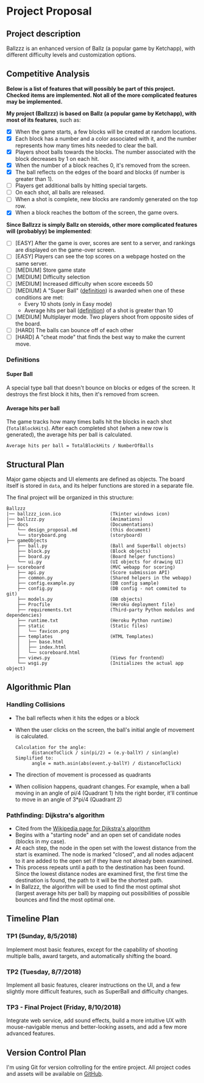 # Project Proposal

## Project description

Ballzzz is an enhanced version of Ballz (a popular game by Ketchapp), with different difficulty levels and customization options.

## Competitive Analysis

**Below is a list of features that will possibly be part of this project. Checked items are implemented. Not all of the more complicated features may be implemented.**

**My project (Ballzzz) is based on Ballz (a popular game by Ketchapp), with most of its features**, such as:

- [x] When the game starts, a few blocks will be created at random locations.
- [x] Each block has a number and a color associated with it, and the number represents how many times hits needed to clear the ball.
- [x] Players shoot balls towards the blocks. The number associated with the block decreases by 1 on each hit.
- [x] When the number of a block reaches 0, it's removed from the screen.
- [x] The ball reflects on the edges of the board and blocks (if number is greater than 1).
- [ ] Players get additional balls by hitting special targets.
- [ ] On each shot, all balls are released.
- [ ] When a shot is complete, new blocks are randomly generated on the top row.
- [x] When a block reaches the bottom of the screen, the game overs.

**Since Ballzzz is simply Ballz on steroids, other more complicated features will (probablyy) be implemented**:

- [ ] [EASY] After the game is over, scores are sent to a server, and rankings are displayed on the game-over screen.
- [ ] [EASY] Players can see the top scores on a webpage hosted on the same server.
- [ ] [MEDIUM] Store game state
- [ ] [MEDIUM] Difficulty selection
- [ ] [MEDIUM] Increased difficulty when score exceeds 50
- [ ] [MEDIUM] A "Super Ball" ([definition](#super-ball)) is awarded when one of these conditions are met:
  - Every 10 shots (only in Easy mode)
  - Average hits per ball ([definition](#average-hits-per-ball)) of a shot is greater than 10
- [ ] [MEDIUM] Multiplayer mode. Two players shoot from opposite sides of the board.
- [ ] [HARD] The balls can bounce off of each other
- [ ] [HARD] A "cheat mode" that finds the best way to make the current move.

### Definitions

#### Super Ball

A special type ball that doesn't bounce on blocks or edges of the screen. It destroys the first block it hits, then it's removed from screen.

#### Average hits per ball

The game tracks how many times balls hit the blocks in each shot (`TotalBlockHits`). After each completed shot (when a new row is generated), the average hits per ball is calculated.

`Average hits per ball = TotalBlockHits / NumberOfBalls`

## Structural Plan

Major game objects and UI elements are defined as objects. The board itself is stored in `data`, and its helper functions are stored in a separate file.

The final project will be organized in this structure:

```
Ballzzz
|── ballzzz_icon.ico                  (Tkinter windows icon)
|── ballzzz.py                        (Animations)
├── docs                              (Documentations)
    └── design_proposal.md            (this document)
    └── storyboard.png                (storyboard)
├── gameObjects
    ├── ball.py                       (Ball and SuperBall objects)
    ├── block.py                      (Block objects)
    ├── board.py                      (Board helper functions)
    └── ui.py                         (UI objects for drawing UI)
├── scoreboard                        (MVC webapp for scoring)
    ├── api.py                        (Score submission API)
    ├── common.py                     (Shared helpers in the webapp)
    ├── config.example.py             (DB config sample)
    ├── config.py                     (DB config - not commited to git)
    ├── models.py                     (DB objects)
    ├── Procfile                      (Heroku deployment file)
    ├── requirements.txt              (Third-party Python modules and dependencies)
    ├── runtime.txt                   (Heroku Python runtime)
    ├── static                        (Static files)
    │   └── favicon.png
    ├── templates                     (HTML Templates)
    │   ├── base.html
    │   ├── index.html
    │   └── scoreboard.html
    ├── views.py                      (Views for frontend)
    └── wsgi.py                       (Initializes the actual app object)

```

## Algorithmic Plan

### Handling Collisions

- The ball reflects when it hits the edges or a block
- When the user clicks on the screen, the ball's initial angle of movement is calculated.

  ```
  Calculation for the angle:
        distanceToClick / sin(pi/2) = (e.y-ballY) / sin(angle)
  Simplified to:
        angle = math.asin(abs(event.y-ballY) / distanceToClick)
  ```

- The direction of movement is processed as quadrants
- When collision happens, quadrant changes. For example, when a ball moving in an angle of pi/4 (Quadrant 1) hits the right border, it'll continue to move in an angle of 3*pi/4 (Quadrant 2)

### Pathfinding: Dijkstra's algorithm

- Cited from the [Wikipedia page for Dijkstra's algorithm](https://en.wikipedia.org/wiki/Dijkstra%27s_algorithm)
- Begins with a "starting node" and an open set of candidate nodes (blocks in my case).
- At each step, the node in the open set with the lowest distance from the start is examined. The node is marked "closed", and all nodes adjacent to it are added to the open set if they have not already been examined.
- This process repeats until a path to the destination has been found. Since the lowest distance nodes are examined first, the first time the destination is found, the path to it will be the shortest path.
- In Ballzzz, the algorithm will be used to find the most optimal shot (largest average hits per ball) by mapping out possibilities of possible bounces and find the most optimal one.

## Timeline Plan

### TP1 (Sunday, 8/5/2018)

Implement most basic features, except for the capability of shooting multiple balls, award targets, and automatically shifting the board.

### TP2 (Tuesday, 8/7/2018)

Implement all basic features, clearer instructions on the UI, and a few slightly more difficult features, such as SuperBall and difficulty changes.

### TP3 - Final Project (Friday, 8/10/2018)

Integrate web service, add sound effects, build a more intuitive UX with mouse-navigable menus and better-looking assets, and add a few more advanced features.

## Version Control Plan

I'm using Git for version coltrolling for the entire project. All project codes and assets will be available on [GitHub](https://github.com/chrisx8/Ballzzz/).
